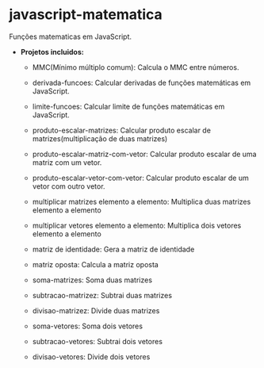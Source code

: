 # javascript-matematica
Funções matematicas em JavaScript.

- **Projetos incluidos:**
  -  MMC(Mínimo múltiplo comum): Calcula o MMC entre números.

  -  derivada-funcoes: Calcular derivadas de funções matemáticas em JavaScript.
  
  -  limite-funcoes: Calcular limite de funções matemáticas em JavaScript.
  
  -  produto-escalar-matrizes: Calcular produto escalar de matrizes(multiplicação de duas matrizes)

  -  produto-escalar-matriz-com-vetor: Calcular produto escalar de uma matriz com um vetor.

  -  produto-escalar-vetor-com-vetor: Calcular produto escalar de um vetor com outro vetor.

  -  multiplicar matrizes elemento a elemento: Multiplica duas matrizes elemento a elemento

  -  multiplicar vetores elemento a elemento: Multiplica dois vetores elemento a elemento

  -  matriz de identidade: Gera a matriz de identidade

  -  matriz oposta: Calcula a matriz oposta

  -  soma-matrizes: Soma duas matrizes

  -  subtracao-matrizez: Subtrai duas matrizes

  -  divisao-matrizez: Divide duas matrizes

  -  soma-vetores: Soma dois vetores

  -  subtracao-vetores: Subtrai dois vetores

  -  divisao-vetores: Divide dois vetores